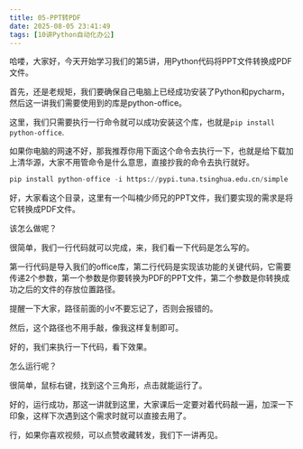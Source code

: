 ```yaml
---
title: 05-PPT转PDF
date: 2025-08-05 23:41:49
tags: [10讲Python自动化办公]
---
```

哈喽，大家好，今天开始学习我们的第5讲，用Python代码将PPT文件转换成PDF文件。

首先，还是老规矩，我们要确保自己电脑上已经成功安装了Python和pycharm，然后这一讲我们需要使用到的库是python-office。

这里，我们只需要执行一行命令就可以成功安装这个库，也就是`pip install python-office`.

如果你电脑的网速不好，那我推荐你用下面这个命令去执行一下，也就是给下载加上清华源，大家不用管命令是什么意思，直接抄我的命令去执行就好。


```python
pip install python-office -i https://pypi.tuna.tsinghua.edu.cn/simple
```
好，大家看这个目录，这里有一个叫楠少师兄的PPT文件，我们要实现的需求是将它转换成PDF文件。

该怎么做呢？

很简单，我们一行代码就可以完成，来，我们看一下代码是怎么写的。

第一行代码是导入我们的office库，第二行代码是实现该功能的关键代码，它需要传递2个参数，第一个参数是你要转换为PDF的PPT文件，第二个参数是你转换成功之后的文件的存放位置路径。

提醒一下大家，路径前面的小r不要忘记了，否则会报错的。

然后，这个路径也不用手敲，像我这样复制即可。

好的，我们来执行一下代码，看下效果。

怎么运行呢？

很简单，鼠标右键，找到这个三角形，点击就能运行了。

好的，运行成功，那这一讲就到这里，大家课后一定要对着代码敲一遍，加深一下印象，这样下次遇到这个需求时就可以直接去用了。

行，如果你喜欢视频，可以点赞收藏转发，我们下一讲再见。
